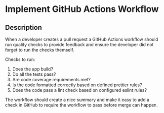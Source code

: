 # Implement GitHub Actions Workflow

## Description

When a developer creates a pull request a GitHub Actions workflow should run quality checks to provide feedback and ensure the developer did not forget to run the checks themself.

Checks to run:

1. Does the app build?
1. Do all the tests pass?
1. Are code coverage requirements met?
1. Is the code formatted correctly based on defined prettier rules?
1. Does the code pass a lint check based on configured eslint rules?

The workflow should create a nice summary and make it easy to add a check in GitHub to require the workflow to pass before merge can happen.